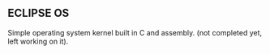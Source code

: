 ## ECLIPSE OS

Simple operating system kernel built in C and assembly. (not completed yet, left working on it).
